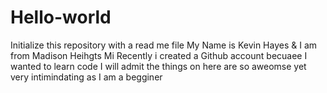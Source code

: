 # Hello-world
Initialize this repository with a read me file 
My Name is Kevin Hayes & I am from Madison Heihgts Mi
Recently i created a Github account becuaee I wanted to learn code 
I will admit the things on here are so aweomse yet very intimindating as I am a begginer 
